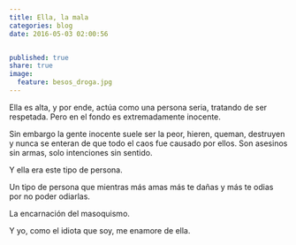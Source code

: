 ```yaml
---
title: Ella, la mala
categories: blog
date: 2016-05-03 02:00:56


published: true
share: true
image:
  feature: besos_droga.jpg
---
```

<span style="font-weight: 400;">Ella es alta, y por ende, actúa como una persona seria, tratando de ser respetada. Pero en el fondo es extremadamente inocente.</span>

<span style="font-weight: 400;">Sin embargo la gente inocente suele ser la peor, hieren, queman, destruyen y nunca se enteran de que todo el caos fue causado por ellos. Son asesinos sin armas, solo intenciones sin sentido.</span>

<span style="font-weight: 400;">Y ella era este tipo de persona.</span>

<span style="font-weight: 400;">Un tipo de persona que mientras más amas más te dañas y más te odias por no poder odiarlas.</span>

<span style="font-weight: 400;">La encarnación del masoquismo.</span>

<span style="font-weight: 400;">Y yo, como el idiota que soy, me enamore de ella.</span>
